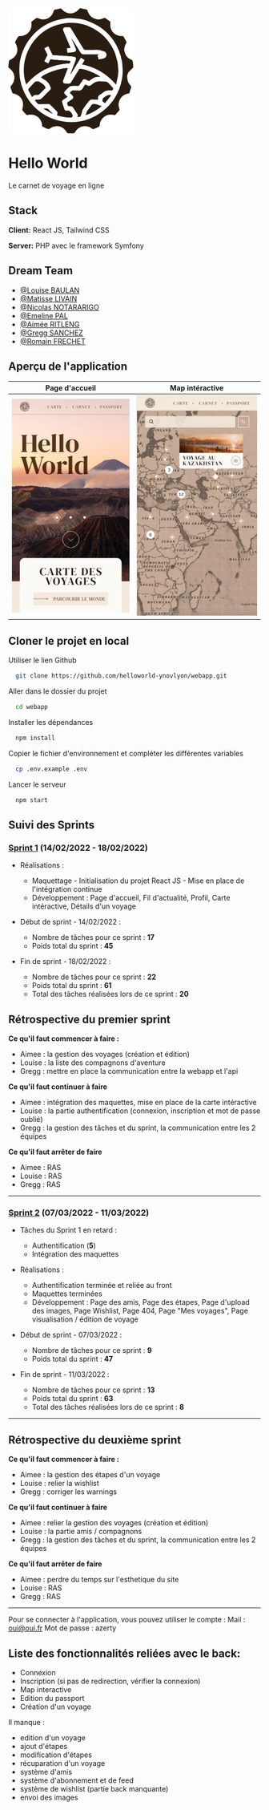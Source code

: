
<img src="./src/assets/images/logo.svg" width="250" height="250">

# Hello World

Le carnet de voyage en ligne
## Stack

**Client:** React JS, Tailwind CSS

**Server:** PHP avec le framework Symfony


## Dream Team

- [@Louise BAULAN](https://github.com/Fayaah)
- [@Matisse LIVAIN](https://github.com/MLivain)
- [@Nicolas NOTARARIGO](https://github.com/Neerfix)
- [@Emeline PAL](https://github.com/emelinepal)
- [@Aimée RITLENG](https://github.com/Aimee-RTLNG)
- [@Gregg SANCHEZ](https://github.com/Arty3P)
- [@Romain FRECHET](https://github.com/Hikari-rom)


## Aperçu de l'application

|                     Page d'accueil                     |                    Map intéractive                    |
|:------------------------------------------------------:|:-----------------------------------------------------:|
| ![App Screenshot](./src/assets/images/readme/home.png) | ![App Screenshot](./src/assets/images/readme/map.png) |

## Cloner le projet en local

Utiliser le lien Github

```bash
  git clone https://github.com/helloworld-ynovlyon/webapp.git
```

Aller dans le dossier du projet

```bash
  cd webapp
```

Installer les dépendances

```bash
  npm install
```

Copier le fichier d'environnement et compléter les différentes variables

```bash
  cp .env.example .env
```

Lancer le serveur

```bash
  npm start
```


## Suivi des Sprints

### [Sprint 1](https://github.com/helloworld-ynovlyon/webapp/milestone/1) (14/02/2022 - 18/02/2022)

- Réalisations :
  - Maquettage - Initialisation du projet React JS - Mise en place de l'intégration continue
  - Développement : Page d'accueil, Fil d'actualité, Profil, Carte intéractive, Détails d'un voyage


- Début de sprint - 14/02/2022 :
  - Nombre de tâches pour ce sprint : **17**
  - Poids total du sprint : **45**


- Fin de sprint - 18/02/2022 :
  - Nombre de tâches pour ce sprint : **22**
  - Poids total du sprint : **61**
  - Total des tâches réalisées lors de ce sprint : **20**

## Rétrospective du premier sprint

**Ce qu'il faut commencer à faire :**
- Aimee : la gestion des voyages (création et édition)
- Louise : la liste des compagnons d'aventure
- Gregg : mettre en place la communication entre la webapp et l'api

**Ce qu'il faut continuer à faire**
- Aimee : intégration des maquettes, mise en place de la carte intéractive
- Louise : la partie authentification (connexion, inscription et mot de passe oublié)
- Gregg : la gestion des tâches et du sprint, la communication entre les 2 équipes

**Ce qu'il faut arrêter de faire**
- Aimee : RAS
- Louise : RAS
- Gregg : RAS

--- ---

### [Sprint 2](https://github.com/helloworld-ynovlyon/webapp/milestone/2) (07/03/2022 - 11/03/2022)

- Tâches du Sprint 1 en retard :
  - Authentification (**5**)
  - Intégration des maquettes

- Réalisations :
  - Authentification terminée et reliée au front
  - Maquettes terminées
  - Développement : Page des amis, Page des étapes, Page d'upload des images, Page Wishlist, Page 404, Page "Mes voyages", Page visualisation / édition de voyage

- Début de sprint - 07/03/2022 :
  - Nombre de tâches pour ce sprint : **9**
  - Poids total du sprint : **47**

- Fin de sprint - 11/03/2022 :
  - Nombre de tâches pour ce sprint : **13**
  - Poids total du sprint : **63**
  - Total des tâches réalisées lors de ce sprint : **8**

--- ---

## Rétrospective du deuxième sprint

**Ce qu'il faut commencer à faire :**
- Aimee : la gestion des étapes d'un voyage
- Louise : relier la wishlist
- Gregg : corriger les warnings 

**Ce qu'il faut continuer à faire**
- Aimee : relier la gestion des voyages (création et édition)
- Louise : la partie amis / compagnons
- Gregg : la gestion des tâches et du sprint, la communication entre les 2 équipes

**Ce qu'il faut arrêter de faire**
- Aimee : perdre du temps sur l'esthetique du site
- Louise : RAS
- Gregg : RAS

---- 

Pour se connecter à l'application, vous pouvez utiliser le compte :
Mail : oui@oui.fr
Mot de passe : azerty

## Liste des fonctionnalités reliées avec le back: 
- Connexion
- Inscription (si pas de redirection, vérifier la connexion)
- Map interactive
- Edition du passport 
- Création d'un voyage

Il manque :
- edition d'un voyage
- ajout d'étapes
- modification d'étapes
- récuparation d'un voyage
- système d'amis
- système d'abonnement et de feed
- système de wishlist (partie back manquante)
- envoi des images 